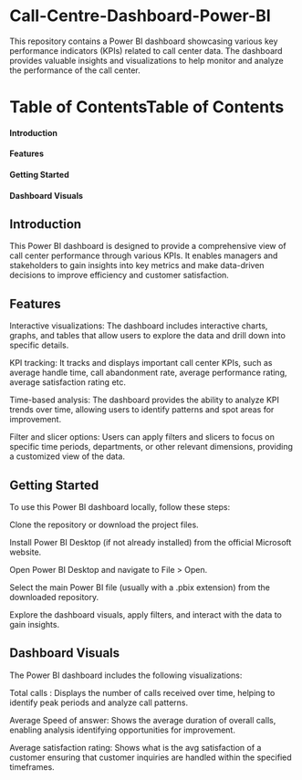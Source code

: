 # Call-Centre-Dashboard-Power-BI
This repository contains a Power BI dashboard showcasing various key performance indicators (KPIs) related to call center data. The dashboard provides valuable insights and visualizations to help monitor and analyze the performance of the call center.

# Table of ContentsTable of Contents
#### Introduction
#### Features
#### Getting Started
#### Dashboard Visuals

## Introduction
This Power BI dashboard is designed to provide a comprehensive view of call center performance through various KPIs. It enables managers and stakeholders to gain insights into key metrics and make data-driven decisions to improve efficiency and customer satisfaction.

## Features
Interactive visualizations: The dashboard includes interactive charts, graphs, and tables that allow users to explore the data and drill down into specific details.

KPI tracking: It tracks and displays important call center KPIs, such as average handle time, call abandonment rate, average performance rating, average satisfaction rating etc.

Time-based analysis: The dashboard provides the ability to analyze KPI trends over time, allowing users to identify patterns and spot areas for improvement.

Filter and slicer options: Users can apply filters and slicers to focus on specific time periods, departments, or other relevant dimensions, providing a customized view of the data.
## Getting Started

To use this Power BI dashboard locally, follow these steps:

Clone the repository or download the project files.

Install Power BI Desktop (if not already installed) from the official Microsoft website.

Open Power BI Desktop and navigate to File > Open.

Select the main Power BI file (usually with a .pbix extension) from the downloaded repository.

Explore the dashboard visuals, apply filters, and interact with the data to gain insights.

## Dashboard Visuals
The Power BI dashboard includes the following visualizations:

Total calls : Displays the number of calls received over time, helping to identify peak periods and analyze call patterns.

Average Speed of answer: Shows the average duration of overall calls, enabling analysis identifying opportunities for improvement.

Average satisfaction rating: Shows what is the avg satisfaction of a customer ensuring that customer inquiries are handled within the specified timeframes.






